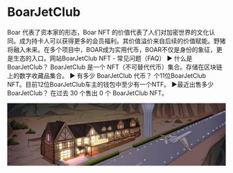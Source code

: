 # BoarJetClub

Boar 代表了资本家的形态，Boar NFT 的价值代表了人们对加密世界的文化认同。成为持卡人可以获得更多的会员福利。其价值溢价来自后续的价值赋能。野猪将融入未来。在多个项目中，BOAR成为实用代币，BOAR不仅是身份的象征，更是生态的入口。网站BoarJetClub NFT - 常见问题（FAQ）
▶ 什么是 BoarJetClub？
BoarJetClub 是一个 NFT（不可替代代币）集合。存储在区块链上的数字收藏品集合。
▶ 有多少 BoarJetClub 代币？
个11位BoarJetClub NFT。目前12位BoarJetClub车主的钱包中至少有一个NTF。
▶最近出售多少BoarJetClub？
在过去 30 个售出 0 个 BoarJetClub NFT。

![nft](unnamed.jpg)


